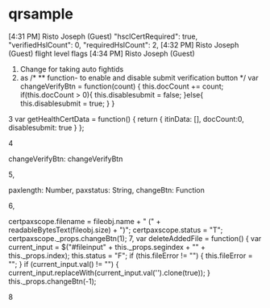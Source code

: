 # qrsample
[4:31 PM] Risto Joseph (Guest)
    "hsclCertRequired": true,
        "verifiedHslCount": 0,
        "requiredHslCount": 2,
​[4:32 PM] Risto Joseph (Guest)
    flight level flags 
​[4:34 PM] Risto Joseph (Guest)


 1. Change for taking auto fightids 
 2.  as
  /* 
	** function- to enable and  disable submit verification button
	*/
    var changeVerifyBtn = function(count) {
        this.docCount += count;
        if(this.docCount > 0){
            this.disablesubmit = false;
        }else{
            this.disablesubmit = true;
        }
    }

3 
var getHealthCertData = function() {
        return {
            itinData: [],
            docCount:0,
            disablesubmit: true
        }
    };
    


4 


changeVerifyBtn: changeVerifyBtn


5, 

paxlength: Number,
                paxstatus: String,
                changeBtn: Function
                
                
                
6, 

certpaxscope.filename = fileobj.name + " (" + readableBytesText(fileobj.size) + ")";
                                    certpaxscope.status = "T";
                                    certpaxscope._props.changeBtn(1);
7,
var deleteAddedFile = function() {
        var current_input = $("#fileinput" + this._props.segindex + "" + this._props.index);
        this.status = "F";
        if (this.fileError != "") {
            this.fileError = "";
        }
        if (current_input.val() != "") {
            current_input.replaceWith(current_input.val('').clone(true));
        }
        this._props.changeBtn(-1);
        
        
8

<cert-pax
				v-for="(pax,pindex) in itin.paxData"
				:key="'paxi'+pindex"
				:index= "pindex"
				:segindex="itindex"
				:flightid = "pax.flightId"
				:firstname = "pax.firstName"
				:lastname = "pax.lastName"
				:paxType = "pax.paxType"
				:paxlength = "itin.paxData.length"
				:paxstatus = "pax.status"
				:changeBtn = "changeVerifyBtn"
			>
			</cert-pax>
                                    
                                    
    
    
    
    
